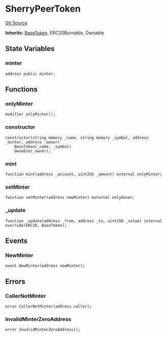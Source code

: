 # SherryPeerToken
[Git Source](https://github.com-smastropiero/SherryLabs/sherry-contracts/blob/abea0d8e26a21a2127d6a1d9e961e252da35642b/contracts/wormhole/SherryPeerToken.sol)

**Inherits:**
[BaseToken](/contracts/lib/BaseToken.sol/contract.BaseToken.md), ERC20Burnable, Ownable


## State Variables
### minter

```solidity
address public minter;
```


## Functions
### onlyMinter


```solidity
modifier onlyMinter();
```

### constructor


```solidity
constructor(string memory _name, string memory _symbol, address _minter, address _owner)
    BaseToken(_name, _symbol)
    Ownable(_owner);
```

### mint


```solidity
function mint(address _account, uint256 _amount) external onlyMinter;
```

### setMinter


```solidity
function setMinter(address newMinter) external onlyOwner;
```

### _update


```solidity
function _update(address _from, address _to, uint256 _value) internal override(ERC20, BaseToken);
```

## Events
### NewMinter

```solidity
event NewMinter(address newMinter);
```

## Errors
### CallerNotMinter

```solidity
error CallerNotMinter(address caller);
```

### InvalidMinterZeroAddress

```solidity
error InvalidMinterZeroAddress();
```

